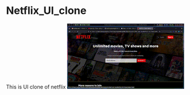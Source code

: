 # Netflix_UI_clone
This is UI clone of netflix
[![Watch the video](Assets/videos/demo.gif)](Assets/videos/video.mp4)

